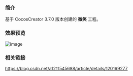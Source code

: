 ### 简介
基于 CocosCreator 3.7.0 版本创建的 **微笑** 工程。

### 效果预览
![image](../../../image/202207/2022072301.png)

### 相关链接
https://blog.csdn.net/a1211545688/article/details/120169277